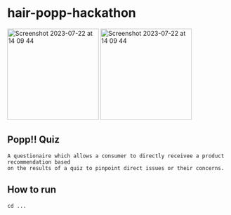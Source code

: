 # hair-popp-hackathon

<img width="208" alt="Screenshot 2023-07-22 at 14 09 44" src="https://github.com/paulinejdavis/hair-popp-hackathon/assets/111147520/45289f11-9fb2-4f9d-bee8-afe149a53cc1">
<img width="208" alt="Screenshot 2023-07-22 at 14 09 44" src="https://github.com/paulinejdavis/hair-popp-hackathon/assets/111147520/48d8dfcc-7d9d-46be-bfe8-e20c7d5ad044">




## Popp!! Quiz

```
A questionaire which allows a consumer to directly receivee a product recommendation based
on the results of a quiz to pinpoint direct issues or their concerns.

```

## How to run
```
cd ...
```
